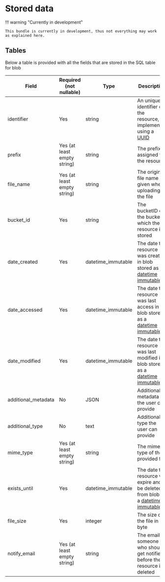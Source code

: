 # Stored data

!!! warning "Currently in development"

    This bundle is currently in development, thus not everything may work as explained here.

## Tables
Below a table is provided with all the fields that are stored in the SQL table for blob

| Field               | Required (not nullable)     | Type               | Description                                                                                                                                     | Max. length     |
|---------------------|-----------------------------|--------------------|-------------------------------------------------------------------------------------------------------------------------------------------------|-----------------|
| identifier          | Yes                         | string             | An unique identifier of the resource, implemented using a [UUID](https://en.wikipedia.org/wiki/Universally_unique_identifier)                   | 128             |
| prefix              | Yes (at least empty string) | string             | The prefix assigned to the resource                                                                                                             | 512             |
| file_name           | Yes (at least empty string) | string             | The original file name given when uploading the file                                                                                            | 512             |
| bucket_id           | Yes                         | string             | The bucketID of the bucket in which the resource is stored                                                                                      | 50              |
| date_created        | Yes                         | datetime_immutable | The date the resource was created in blob stored as a [datetime immutable](https://www.php.net/manual/de/class.datetimeimmutable.php)           | -               |
| date_accessed       | Yes                         | datetime_immutable | The date the resource was last access in blob stored as a [datetime immutable](https://www.php.net/manual/de/class.datetimeimmutable.php)       | -               |
| date_modified       | Yes                         | datetime_immutable | The date the resource was last modified in blob stored as a [datetime immutable](https://www.php.net/manual/de/class.datetimeimmutable.php)     | -               |
| additional_metadata | No                          | JSON               | Additional metadata the user can provide                                                                                                        | - (1 GB)        |
| additional_type     | No                          | text               | Additional type the user can provide                                                                                                            | - (65535 bytes) |
| mime_type           | Yes (at least empty string) | string             | The mime type of the provided file                                                                                                              | 255             |
| exists_until        | Yes                         | datetime_immutable | The date the resource will expire and be deleted from blob as a [datetime immutable](https://www.php.net/manual/de/class.datetimeimmutable.php) | -               |
| file_size           | Yes                         | integer            | The size of the file in byte                                                                                                                    | -               |
| notify_email        | Yes (at least empty string) | string             | The email of someone who should get notified before the resource is deleted                                                                     | 255             |
